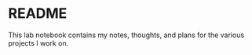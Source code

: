 
# README

This lab notebook contains my notes, thoughts, and plans for the various projects I work on.
